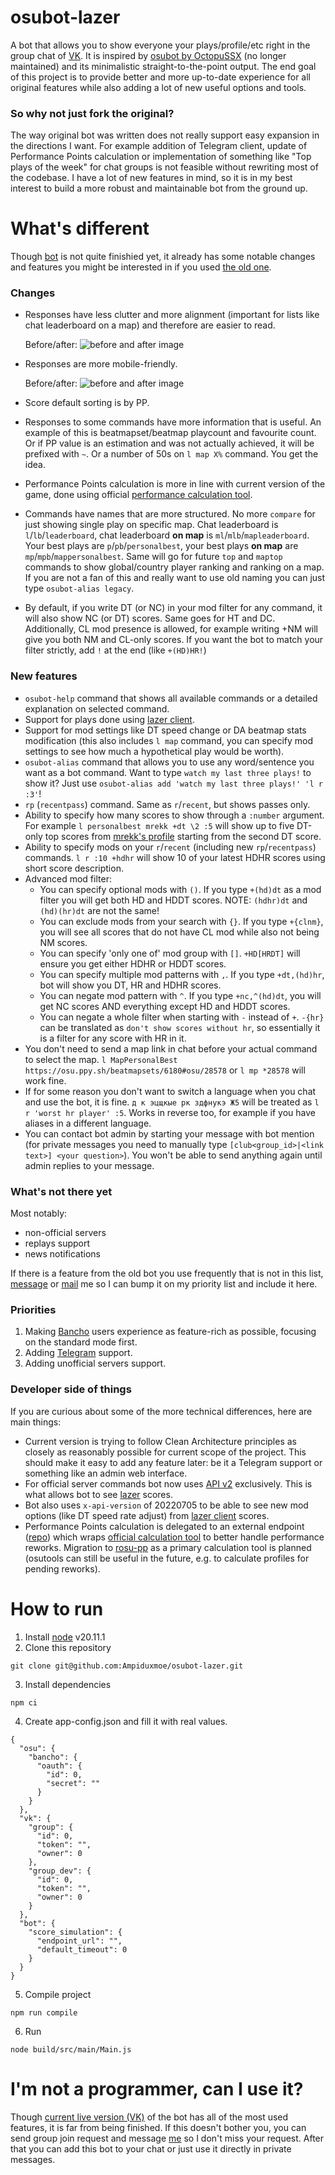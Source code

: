 # osubot-lazer
A bot that allows you to show everyone your plays/profile/etc right in the group chat of [VK](https://vk.com/).
It is inspired by [osubot by OctopuSSX](https://github.com/OctoDumb/osubot-old) (no longer maintained) and its minimalistic straight-to-the-point output. The end goal of this project is to provide better and more up-to-date experience for all original features while also adding a lot of new useful options and tools.

### So why not just fork the original?
The way original bot was written does not really support easy expansion in the directions I want. For example addition of Telegram client, update of Performance Points calculation or implementation of something like "Top plays of the week" for chat groups is not feasible without rewriting most of the codebase. I have a lot of new features in mind, so it is in my best interest to build a more robust and maintainable bot from the ground up.

# What's different
Though [bot](https://vk.com/club224713087) is not quite finishied yet, it already has some notable changes and features you might be interested in if you used [the old one](https://vk.com/sosubot).
### Changes
- Responses have less clutter and more alignment (important for lists like chat leaderboard on a map) and therefore are easier to read.
  
  Before/after:
  ![before and after image](https://github.com/user-attachments/assets/3c75021a-fb91-4905-8386-d09348b4dbf9)

- Responses are more mobile-friendly.
  
  Before/after:
  ![before and after image](https://github.com/user-attachments/assets/b7a78499-3458-4bad-8e83-394fb9260c3c)


- Score default sorting is by PP.
- Responses to some commands have more information that is useful. An example of this is beatmapset/beatmap playcount and favourite count. Or if PP value is an estimation and was not actually achieved, it will be prefixed with `~`. Or a number of 50s on `l map X%` command. You get the idea.
- Performance Points calculation is more in line with current version of the game, done using official [performance calculation tool](https://github.com/ppy/osu-tools/tree/master/PerformanceCalculator).
- Commands have names that are more structured. No more `compare` for just showing single play on specific map. Chat leaderboard is `l`/`lb`/`leaderboard`, chat leaderboard **on map** is `ml`/`mlb`/`mapleaderboard`. Your best plays are `p`/`pb`/`personalbest`, your best plays **on map** are `mp`/`mpb`/`mappersonalbest`. Same will go for future `top` and `maptop` commands to show global/country player ranking and ranking on a map. If you are not a fan of this and really want to use old naming you can just type `osubot-alias legacy`.
- By default, if you write DT (or NC) in your mod filter for any command, it will also show NC (or DT) scores. Same goes for HT and DC. Additionally, CL mod presence is allowed, for example writing +NM will give you both NM and CL-only scores. If you want the bot to match your filter strictly, add `!` at the end (like `+(HD)HR!`)

### New features
- `osubot-help` command that shows all available commands or a detailed explanation on selected command.
- Support for plays done using [lazer client](https://osu.ppy.sh/wiki/en/Help_centre/Upgrading_to_lazer).
- Support for mod settings like DT speed change or DA beatmap stats modification (this also includes `l map` command, you can specify mod settings to see how much a hypothetical play would be worth).
- `osubot-alias` command that allows you to use any word/sentence you want as a bot command. Want to type `watch my last three plays!` to show it? Just use `osubot-alias add 'watch my last three plays!' 'l r :3'`!
- `rp` (`recentpass`) command. Same as `r`/`recent`, but shows passes only.
- Ability to specify how many scores to show through a `:number` argument. For example `l personalbest mrekk +dt \2 :5` will show up to five DT-only top scores from [mrekk's profile](https://osu.ppy.sh/users/7562902/osu#top_ranks) starting from the second DT score.
- Ability to specify mods on your `r`/`recent` (including new `rp`/`recentpass`) commands. `l r :10 +hdhr` will show 10 of your latest HDHR scores using short score description.
- Advanced mod filter:
  - You can specify optional mods with `()`. If you type `+(hd)dt` as a mod filter you will get both HD and HDDT scores. NOTE: `(hdhr)dt` and `(hd)(hr)dt` are not the same!
  - You can exclude mods from your search with `{}`. If you type `+{clnm}`, you will see all scores that do not have CL mod while also not being NM scores.
  - You can specify 'only one of' mod group with `[]`. `+HD[HRDT]` will ensure you get either HDHR or HDDT scores.
  - You can specify multiple mod patterns with `,`. If you type `+dt,(hd)hr`, bot will show you DT, HR and HDHR scores.
  - You can negate mod pattern with `^`. If you type `+nc,^(hd)dt`, you will get NC scores AND everything except HD and HDDT scores.
  - You can negate a whole filter when starting with `-` instead of `+`. `-{hr}` can be translated as `don't show scores without hr`, so essentially it is a filter for any score with HR in it.
- You don't need to send a map link in chat before your actual command to select the map. `l MapPersonalBest https://osu.ppy.sh/beatmapsets/6180#osu/28578` or `l mp *28578` will work fine.
- If for some reason you don't want to switch a language when you chat and use the bot, it is fine. `д к эцщкые рк здфнукэ Ж5` will be treated as `l r 'worst hr player' :5`. Works in reverse too, for example if you have aliases in a different language.
- You can contact bot admin by starting your message with bot mention (for private messages you need to manually type `[club<group_id>|<link text>] <your question>`). You won't be able to send anything again until admin replies to your message.
 
### What's not there yet
Most notably:
- non-official servers
- replays support
- news notifications

If there is a feature from the old bot you use frequently that is not in this list, [message](https://vk.com/ampi0) or [mail](mailto:ampiduxmoe@gmail.com) me so I can bump it on my priority list and include it here.
### Priorities
1. Making [Bancho](https://osu.ppy.sh/wiki/en/Bancho_%28server%29) users experience as feature-rich as possible, focusing on the standard mode first.
2. Adding [Telegram](https://telegram.org/) support.
3. Adding unofficial servers support.
### Developer side of things
If you are curious about some of the more technical differences, here are main things:
- Current version is trying to follow Clean Architecture principles as closely as reasonably possible for current scope of the project. This should make it easy to add any feature later: be it a Telegram support or something like an admin web interface.
- For official server commands bot now uses [API v2](https://osu.ppy.sh/docs/index.html#api-versions) exclusively. This is what allows bot to see [lazer](https://osu.ppy.sh/wiki/en/Help_centre/Upgrading_to_lazer) scores.
- Bot also uses `x-api-version` of 20220705 to be able to see new mod options (like DT speed rate adjust) from [lazer client](https://osu.ppy.sh/wiki/en/Help_centre/Upgrading_to_lazer) scores.
- Performance Points calculation is delegated to an external endpoint ([repo](https://github.com/Ampiduxmoe/osutools-simulate-wrapper)) which wraps [official calculation tool](https://github.com/ppy/osu-tools/tree/master/PerformanceCalculator) to better handle performance reworks. Migration to [rosu-pp](https://github.com/MaxOhn/rosu-pp) as a primary calculation tool is planned (osutools can still be useful in the future, e.g. to calculate profiles for pending reworks).

# How to run
1. Install [node](https://nodejs.org/) v20.11.1
2. Clone this repository
```
git clone git@github.com:Ampiduxmoe/osubot-lazer.git
```
3. Install dependencies
```
npm ci
```
4. Create app-config.json and fill it with real values.
```jsonc
{
  "osu": {
    "bancho": {
      "oauth": {
        "id": 0,
        "secret": ""
      }
    }
  },
  "vk": {
    "group": {
      "id": 0,
      "token": "",
      "owner": 0
    },
    "group_dev": {
      "id": 0,
      "token": "",
      "owner": 0
    }
  },
  "bot": {
    "score_simulation": {
      "endpoint_url": "",
      "default_timeout": 0
    }
  }
}
```
5. Compile project
```
npm run compile
```
6. Run
```
node build/src/main/Main.js
```

# I'm not a programmer, can I use it?
Though [current live version (VK)](https://vk.com/club224713087) of the bot has all of the most used features, it is far from being finished. If this doesn't bother you, you can send group join request and message [me](https://vk.com/ampi0) so I don't miss your request. After that you can add this bot to your chat or just use it directly in private messages.
